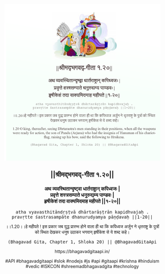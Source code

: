 <img src="../../asset/BG_1_20.png"/>
<center><h2>||श्रीमद्‍भगवद्‍-गीता १.२०||</h2>
<h3>अथ व्यवस्थितान्दृष्ट्वा धार्तराष्ट्रान् कपिध्वजः |<br/>प्रवृत्ते शस्त्रसम्पाते धनुरुद्यम्य पाण्डवः |<br/>हृषीकेशं तदा वाक्यमिदमाह महीपते ||१-२०||</h3>
<pre>atha vyavasthitāndṛṣṭvā dhārtarāṣṭrān kapidhvajaḥ .<br/>pravṛtte śastrasampāte dhanurudyamya pāṇḍavaḥ ||1-20||</pre>
<p>।।1.20।।हे महीपते ! इस प्रकार जब युद्ध प्रारम्भ होने वाला ही था कि कपिध्वज अर्जुन ने धृतराष्ट्र के पुत्रों को स्थित देखकर धनुष उठाकर भगवान् हृषीकेश से ये शब्द कहे।</p>
<pre>(Bhagavad Gita, Chapter 1, Shloka 20) || @BhagavadGitaApi</pre><p>https://bhagavadgitaapi.in/</p><p>#API #bhagavadgitaapi #slok #nodejs #js #api #gitaapi #krishna #hinduism #vedic #ISKCON #shreemadbhagavadgita #technology</p></center>